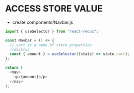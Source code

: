 # ACCESS STORE VALUE

- create components/Navbar.js

```js
import { useSelector } from "react-redux";

const Navbar = () => {
  //.cart is a name of store properties
  //distruc
  const { amount } = useSelector((state) => state.cart);
};

return (
  <nav>
    <p>{amount}</p>
  </nav>
);
```
